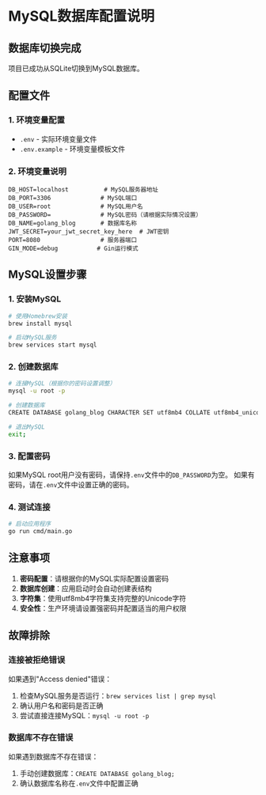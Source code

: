 # MySQL数据库配置说明

## 数据库切换完成

项目已成功从SQLite切换到MySQL数据库。

## 配置文件

### 1. 环境变量配置
- `.env` - 实际环境变量文件
- `.env.example` - 环境变量模板文件

### 2. 环境变量说明
```
DB_HOST=localhost          # MySQL服务器地址
DB_PORT=3306              # MySQL端口
DB_USER=root              # MySQL用户名
DB_PASSWORD=              # MySQL密码（请根据实际情况设置）
DB_NAME=golang_blog       # 数据库名称
JWT_SECRET=your_jwt_secret_key_here  # JWT密钥
PORT=8080                 # 服务器端口
GIN_MODE=debug           # Gin运行模式
```

## MySQL设置步骤

### 1. 安装MySQL
```bash
# 使用Homebrew安装
brew install mysql

# 启动MySQL服务
brew services start mysql
```

### 2. 创建数据库
```bash
# 连接MySQL（根据你的密码设置调整）
mysql -u root -p

# 创建数据库
CREATE DATABASE golang_blog CHARACTER SET utf8mb4 COLLATE utf8mb4_unicode_ci;

# 退出MySQL
exit;
```

### 3. 配置密码
如果MySQL root用户没有密码，请保持`.env`文件中的`DB_PASSWORD`为空。
如果有密码，请在`.env`文件中设置正确的密码。

### 4. 测试连接
```bash
# 启动应用程序
go run cmd/main.go
```

## 注意事项

1. **密码配置**：请根据你的MySQL实际配置设置密码
2. **数据库创建**：应用启动时会自动创建表结构
3. **字符集**：使用utf8mb4字符集支持完整的Unicode字符
4. **安全性**：生产环境请设置强密码并配置适当的用户权限

## 故障排除

### 连接被拒绝错误
如果遇到"Access denied"错误：
1. 检查MySQL服务是否运行：`brew services list | grep mysql`
2. 确认用户名和密码是否正确
3. 尝试直接连接MySQL：`mysql -u root -p`

### 数据库不存在错误
如果遇到数据库不存在错误：
1. 手动创建数据库：`CREATE DATABASE golang_blog;`
2. 确认数据库名称在`.env`文件中配置正确